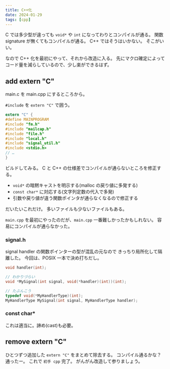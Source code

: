 ```yaml
---
title: C++化
date: 2024-01-29
tags: [cpp]
---
```


C では多少型が違っても `void*` や `int` になってわりとコンパイルが通る。
関数 signature が無くてもコンパイルが通る。
C++ ではそうはいかない。
そこがいい。

<!-- truncate -->

なので C++ 化を最初にやって、それから改造に入る。
先にマクロ確定によってコード量を減らしているので、少し楽ができるはず。

## add extern "C"

main.c を main.cpp にするところから。

`#include` を `extern "C"` で囲う。

```c title="例"
extern "C" {
#define MAINPROGRAM
#include "fm.h"
#include "mailcap.h"
#include "file.h"
#include "local.h"
#include "signal_util.h"
#include <stdio.h>
// …
}
```

ビルドしてみる。
C と C++ の仕様差でコンパイルが通らないところを修正する。

- `void*` の暗黙キャストを明示する(malloc の戻り値に多発する)
- `const char*` に対応する(文字列定数の代入で多発)
- 引数や戻り値が違う関数ポインタが通らなくなるので修正する

だいたいこれだけ。
多いファイルも少ないファイルもある。

`main.cpp` を最初にやったのだが、`main.cpp` 一番難しかったかもしれない。
容易にコンパイルが通らなかった。

### signal.h

signal handler の関数ポインターの型が混乱の元なので
きっちり局所化して隔離した。
今回は、POSIX 一本で決め打ちだし。

```c
void handler(int);

// わかりづらい
void *MySignal(int signal, void(*handler)(int))(int);

// たぶんこう
typedef void(*MyHandlerType)(int);
MyHandlerType MySignal(int signal, MyHandlerType handler);
```

### const char*

これは適当に。諦め(cast)も必要。

## remove extern "C"

ひとつずつ追加した `extern "C"` をまとめて除去する。
コンパイル通るかな？
通ったー。
これで `初手 cpp` 完了。
がんがん改造して参りましょう。

